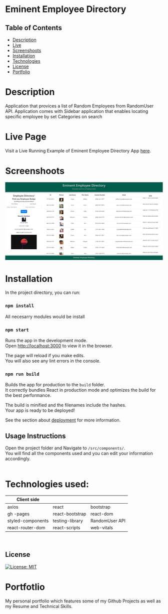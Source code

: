 # Eminent Employee Directory

## Table of Contents
- [ Description ](#desc)
- [ Live ](#live)
- [ Screenshoots ](#screenshoots)
- [ Installation ](#installation)
- [ Technologies ](#technologies)
- [ License ](#license)
- [ Portfolio ](#portfolio)

# Description
Application that provices a list of Random Employees from RandomUser API. Application comes with Sidebar application that enables locating specific employee by set Categories on search


# Live Page

Visit a Live Running Example of Eminent Employee Directory App [here](https://cdmmandalorian.github.io/Eminent-EmployeeDirectory/ "Link to Eminent Employee Directory").

# Screenshoots

<img src='./src/Assets/Images/eedss.png' >

<br />

# Installation

In the project directory, you can run:

### `npm install`

All necesarry modules would be install

### `npm start`

Runs the app in the development mode.\
Open [http://localhost:3000](http://localhost:3000) to view it in the browser.

The page will reload if you make edits.\
You will also see any lint errors in the console.


### `npm run build`

Builds the app for production to the `build` folder.\
It correctly bundles React in production mode and optimizes the build for the best performance.

The build is minified and the filenames include the hashes.\
Your app is ready to be deployed!

See the section about [deployment](https://facebook.github.io/create-react-app/docs/deployment) for more information.

## Usage Instructions

Open the project folder and Navigate to `/src/components/`. <br/>
You will find all the components used and you can edit your information accordingly.
<br>
</br>

# Technologies used:  


| Client side             |                   |                  |
| -------------           | -------------     | --------------   |
| axios                   | react             | bootstrap        | 
| gh -pages               | react-bootstrap   | react-dom        | 
| styled-components       | testing-library   | RandomUser API   |
| react-router-dom        | react-scripts     | web-vitals       | 
 
<br />

## License

[![License: MIT](https://img.shields.io/badge/License-MIT-yellow.svg)](https://opensource.org/licenses/MIT)
<br />

# Portfotlio
My personal portfolio <a href="https://cdmmandalorian.github.io/AEGcodesPortfolio/" target="_blank"></a> which features some of my Github Projects as well as my Resume and Technical Skills.<br/>